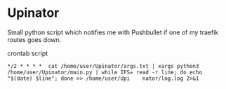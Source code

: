 # Upinator
Small python script which notifies me with Pushbullet if one of my traefik routes goes down.

crontab script

`*/2 * * * *  cat /home/user/Upinator/args.txt | xargs python3 /home/user/Upinator/main.py | while IFS= read -r line; do echo "$(date) $line"; done >> /home/user/Upi    nator/log.log 2>&1`
